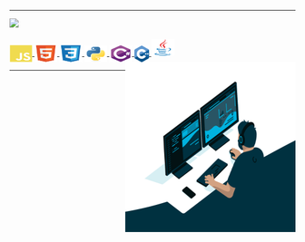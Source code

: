 

<!--
Here are some ideas to get you started:

- 🔭 I’m currently working on ...
- 🌱 I’m currently learning ...
- 👯 I’m looking to collaborate on ...
- 🤔 I’m looking for help with ...
- 💬 Ask me about ...
- 📫 How to reach me: ...
- 😄 Pronouns: ...
- ⚡ Fun fact: ...
-->
<hr>
<div>
 <a href="https://github.com/Guimonteirol">
 <img height="180em" src="https://github-readme-stats.vercel.app/api/top-langs/?username=Guimonteirol&layout=compact&langs_count=7&theme=dark"/>
      </div> 
  <br>
<div style="display: inline_block">
 <img align="center" alt="Gui-Js" height="30" width="40" src="https://raw.githubusercontent.com/devicons/devicon/master/icons/javascript/javascript-plain.svg">
 <img align="center" alt="Gui-HTML" height="30" width="40" src="https://raw.githubusercontent.com/devicons/devicon/master/icons/html5/html5-original.svg">
        <img align="center" alt="Gui-CSS" height="30" width="40" src="https://raw.githubusercontent.com/devicons/devicon/master/icons/css3/css3-original.svg">
        <img align="center" alt="Gui-Python" height="30" width="40" src="https://raw.githubusercontent.com/devicons/devicon/master/icons/python/python-original.svg">
        <img align="center" alt="Gui-Csharp" height="30" width="40" src="https://raw.githubusercontent.com/devicons/devicon/master/icons/csharp/csharp-original.svg">
        <img align="center" alt="Gui-C++" width="26px" src="https://github.com/Aakarsh-B/trying-repos/blob/master/c++.png?raw=true" />
        <img  alt="Gui-Java" height="30" width="40" src="https://raw.githubusercontent.com/devicons/devicon/master/icons/java/java-original.svg"> 
  
  </div>
 <div>
  <img align="right" alt="cmulay | Read Book" src="https://github.com/MeIzSaiPranav/MeIzSaiPranav/blob/main/gifs/multi.gif" width="300" height="300" />
 </div>
     <hr>   

